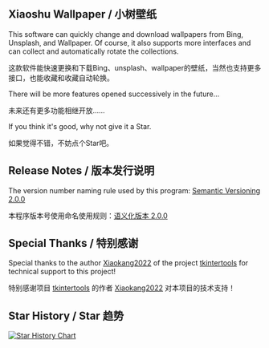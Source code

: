 ## Xiaoshu Wallpaper / 小树壁纸

This software can quickly change and download wallpapers from Bing, Unsplash, and Wallpaper. Of course, it also supports more interfaces and can collect and automatically rotate the collections.

这款软件能快速更换和下载Bing、unsplash、wallpaper的壁纸，当然也支持更多接口，也能收藏和收藏自动轮换。

There will be more features opened successively in the future...

未来还有更多功能相继开放……

If you think it's good, why not give it a Star.

如果觉得不错，不妨点个Star吧。

## Release Notes / 版本发行说明

The version number naming rule used by this program: [Semantic Versioning 2.0.0](https://semver.org/)

本程序版本号使用命名使用规则：[语义化版本 2.0.0](https://semver.org/lang/zh-CN/)

## Special Thanks / 特别感谢

Special thanks to the author [Xiaokang2022](https://github.com/Xiaokang2022) of the project [tkintertools](https://github.com/Xiaokang2022/tkintertools) for technical support to this project!

特别感谢项目 [tkintertools](https://github.com/Xiaokang2022/tkintertools) 的作者 [Xiaokang2022](https://github.com/Xiaokang2022) 对本项目的技术支持！

## Star History / Star 趋势

[![Star History Chart](https://api.star-history.com/svg?repos=shu-shu-1/BingWallpaper&type=Date)](https://star-history.com/#shu-shu-1/BingWallpaper&Date)
